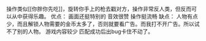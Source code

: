 操作类似[[你胖你先吃]]，旋转你手上的枪去戳对方，操作非常反人类，但反而可以从中获得乐趣。
优点：
画面还挺特别的
音效很赞
操作挺流畅
缺点：
人物有点少，而且解锁人物需要的金币太多了，否则就要看广告。而我打不开广告。所以试不了别的人物。
游戏内容较少
匹配成功后出bug卡住不动了。